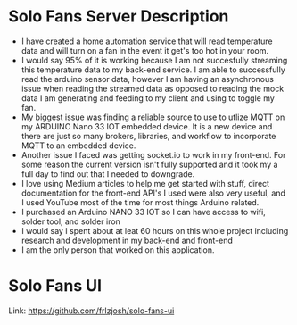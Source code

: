 # Solo Fans Server Description
- I have created a home automation service that will read temperature data and will turn on a fan in the event it get's too hot in your room. 
- I would say 95% of it is working because I am not succesfully streaming this temperature data to my back-end service. I am able to successfully read the arduino sensor data, however I am having an asynchronous issue when reading the streamed data as opposed to reading the mock data I am generating and feeding to my client and using to toggle my fan.
- My biggest issue was finding a reliable source to use to utlize MQTT on my ARDUINO Nano 33 IOT embedded device. It is a new device and there are just so many brokers, libraries, and workflow to incorporate MQTT to an embedded device.
- Another issue I faced was getting socket.io to work in my front-end. For some reason the current version isn't fully supported and it took my a full day to find out that I needed to downgrade.
- I love using Medium articles to help me get started with stuff, direct documentation for the front-end API's I used were also very useful, and I used YouTube most of the time for most things Arduino related.
- I purchased an Arduino NANO 33 IOT so I can have access to wifi, solder tool, and solder iron
- I would say I spent about at leat 60 hours on this whole project including research and development in my back-end and front-end
- I am the only person that worked on this application.


# Solo Fans UI
Link: https://github.com/frlzjosh/solo-fans-ui